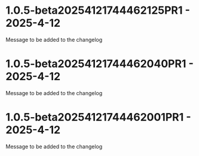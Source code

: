 # 1.0.5-beta20254121744462125PR1 - 2025-4-12

Message to be added to the changelog


# 1.0.5-beta20254121744462040PR1 - 2025-4-12

Message to be added to the changelog


# 1.0.5-beta20254121744462001PR1 - 2025-4-12

Message to be added to the changelog


